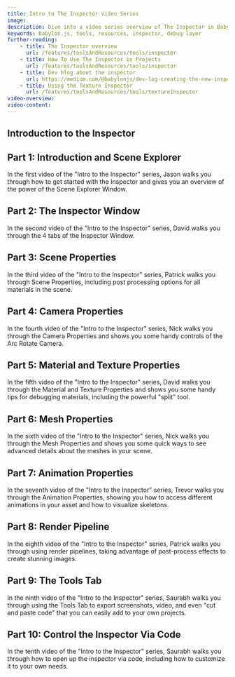 ```yaml
---
title: Intro to The Inspector Video Series
image: 
description: Dive into a video series overview of The Inspector in Babylon.js.
keywords: babylon.js, tools, resources, inspector, debug layer
further-reading:
    - title: The Inspector overview
      url: /features/toolsAndResources/tools/inspector
    - title: How To Use The Inspector in Projects
      url: /features/toolsAndResources/tools/inspector
    - title: Dev blog about the inspector
      url: https://medium.com/@babylonjs/dev-log-creating-the-new-inspector-b15c50900205
    - title: Using the Texture Inspector
      url: /features/toolsAndResources/tools/textureInspector
video-overview:
video-content:
---
```


## Introduction to the Inspector

## Part 1: Introduction and Scene Explorer

<Youtube id="Xxqas3_b0mE"/>

In the first video of the "Intro to the Inspector" series, Jason walks you through how to get started with the Inspector and gives you an overview of the power of the Scene Explorer Window.

## Part 2: The Inspector Window

<Youtube id="WZzMcKw2qAY"/>

In the second video of the "Intro to the Inspector" series, David walks you through the 4 tabs of the Inspector Window.

## Part 3: Scene Properties

<Youtube id="p8cZIP5Sdrc"/>

In the third video of the "Intro to the Inspector" series, Patrick walks you through Scene Properties, including post processing options for all materials in the scene.

## Part 4: Camera Properties

<Youtube id="YaSscG5PBf0"/>

In the fourth video of the "Intro to the Inspector" series, Nick walks you through the Camera Properties and shows you some handy controls of the Arc Rotate Camera.

## Part 5: Material and Texture Properties

<Youtube id="7t9kRCzTP8M"/>

In the fifth video of the "Intro to the Inspector" series, David walks you through the Material and Texture Properties and shows you some handy tips for debugging materials, including the powerful "split" tool.

## Part 6: Mesh Properties

<Youtube id="BD7eqdhOe8M"/>

In the sixth video of the "Intro to the Inspector" series, Nick walks you through the Mesh Properties and shows you some quick ways to see advanced details about the meshes in your scene.

## Part 7: Animation Properties

<Youtube id="1-YRcs-M81w"/>

In the seventh video of the "Intro to the Inspector" series, Trevor walks you through the Animation Properties, showing you how to access different animations in your asset and how to visualize skeletons.

## Part 8: Render Pipeline

<Youtube id="imNGaP3VogU"/>

In the eighth video of the "Intro to the Inspector" series, Patrick walks you through using render pipelines, taking advantage of post-process effects to create stunning images. 

## Part 9: The Tools Tab

<Youtube id="omSoLMpxUfY"/>

In the ninth video of the "Intro to the Inspector" series, Saurabh walks you through using the Tools Tab to export screenshots, video, and even "cut and paste code" that you can easily add to your own projects.

## Part 10: Control the Inspector Via Code

<Youtube id="1Y7Mwjfxbm8"/>

In the tenth video of the "Intro to the Inspector" series, Saurabh walks you through how to open up the inspector via code, including how to customize it to your own needs.
